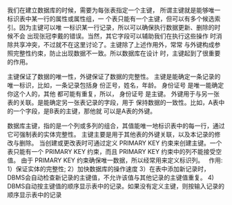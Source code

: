 我们在建立数据库的时候，需要为每张表指定一个主键，
所谓主键就是能够唯一标识表中某一行的属性或属性组，一
个表只能有一个主键，但可以有多个候选索引。因为主键可以唯
一标识某一行记录，所以可以确保执行数据更新、删除的时候不会
出现张冠李戴的错误。当然，其它字段可以辅助我们在执行这些操作
时消除共享冲突，不过就不在这里讨论了。主键除了上述作用外，常常
与外键构成参照完整性约束，防止出现数据不一致。所以数据库在设计
时，主键起到了很重要的作用。

主键保证了数据的唯一性，外键保证了数据的完整性。
主键是能确定一条记录的唯一标识，比如，一条记录包括身
份正号，姓名，年龄。 身份证号 是唯一能确定你这个人的，其他
都可能有重复，所以， 身份证号 是主键。
外键用于与另一张表的关联。是能确定另一张表记录的字段，用于
保持数据的一致性。比如，A表中的一个字段，是B表的主键，那他就
可以是A表的外键。

数据库主键，指的是一个列或多列的组合，其值能唯一地标识表中的每一行，通过它可强制表的实体完整性。
主键主要是用于其他表的外键关联，以及本记录的修改与删除。
当创建或更改表时可通过定义 PRIMARY KEY 约束来创建主键。一个表只能有一个 PRIMARY KEY 约束，而且 PRIMARY KEY 约束中的列不能接受空值。
由于 PRIMARY KEY 约束确保唯一数据，所以经常用来定义标识列。
 
作用:
1）保证实体的完整性;
2）加快数据库的操作速度
3）在表中添加新记录时，DBMS会自动检查新记录的主键值，不允许该值与其他记录的主键值重复。
4) DBMS自动按主键值的顺序显示表中的记录。如果没有定义主键，则按输入记录的顺序显示表中的记录


